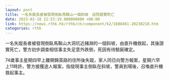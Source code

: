 ```yaml
---
layout: post
title: 一名失蹤長者被發現倒臥馬鞍山一個斜坡　送院證實死亡
date: 2023-02-18 22:53:19.000000000 +08:00
link: https://news.rthk.hk/rthk/ch/component/k2/1688461-20230218.htm
categories: rthk
---
```


一名失蹤長者被發現倒臥馬鞍山大洞坑近赭淵的一個斜坡，由直升機救起，其後證實死亡，警方初步調查相信事主失足意外跌倒，死因有待驗屍確定。

74歲事主星期四早上離開錦英路的住所後失蹤，家人同日向警方報案，星期六早上11時許，警方接獲途人報案，指發現事主倒臥在斜坡，警員到場後，召喚直升機救起事主。
